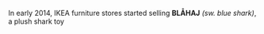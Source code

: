 In early 2014, IKEA furniture stores started selling **BLÅHAJ** *(sw. blue shark)*, a plush shark toy 
